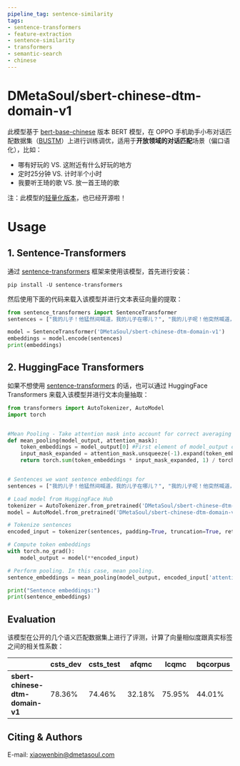 ```yaml
---
pipeline_tag: sentence-similarity
tags:
- sentence-transformers
- feature-extraction
- sentence-similarity
- transformers
- semantic-search
- chinese
---
```


# DMetaSoul/sbert-chinese-dtm-domain-v1

此模型基于 [bert-base-chinese](https://huggingface.co/bert-base-chinese) 版本 BERT 模型，在 OPPO 手机助手小布对话匹配数据集（[BUSTM](https://github.com/xiaobu-coai/BUSTM)）上进行训练调优，适用于**开放领域的对话匹配**场景（偏口语化），比如：

- 哪有好玩的 VS. 这附近有什么好玩的地方
- 定时25分钟 VS. 计时半个小时
- 我要听王琦的歌 VS. 放一首王琦的歌

注：此模型的[轻量化版本](https://huggingface.co/DMetaSoul/sbert-chinese-dtm-domain-v1-distill)，也已经开源啦！

# Usage

## 1. Sentence-Transformers

通过  [sentence-transformers](https://www.SBERT.net) 框架来使用该模型，首先进行安装：

```
pip install -U sentence-transformers
```

然后使用下面的代码来载入该模型并进行文本表征向量的提取：

```python
from sentence_transformers import SentenceTransformer
sentences = ["我的儿子！他猛然间喊道，我的儿子在哪儿？", "我的儿子呢！他突然喊道，我的儿子在哪里？"]

model = SentenceTransformer('DMetaSoul/sbert-chinese-dtm-domain-v1')
embeddings = model.encode(sentences)
print(embeddings)
```

## 2. HuggingFace Transformers

如果不想使用   [sentence-transformers](https://www.SBERT.net) 的话，也可以通过 HuggingFace Transformers 来载入该模型并进行文本向量抽取：

```python
from transformers import AutoTokenizer, AutoModel
import torch


#Mean Pooling - Take attention mask into account for correct averaging
def mean_pooling(model_output, attention_mask):
    token_embeddings = model_output[0] #First element of model_output contains all token embeddings
    input_mask_expanded = attention_mask.unsqueeze(-1).expand(token_embeddings.size()).float()
    return torch.sum(token_embeddings * input_mask_expanded, 1) / torch.clamp(input_mask_expanded.sum(1), min=1e-9)


# Sentences we want sentence embeddings for
sentences = ["我的儿子！他猛然间喊道，我的儿子在哪儿？", "我的儿子呢！他突然喊道，我的儿子在哪里？"]

# Load model from HuggingFace Hub
tokenizer = AutoTokenizer.from_pretrained('DMetaSoul/sbert-chinese-dtm-domain-v1')
model = AutoModel.from_pretrained('DMetaSoul/sbert-chinese-dtm-domain-v1')

# Tokenize sentences
encoded_input = tokenizer(sentences, padding=True, truncation=True, return_tensors='pt')

# Compute token embeddings
with torch.no_grad():
    model_output = model(**encoded_input)

# Perform pooling. In this case, mean pooling.
sentence_embeddings = mean_pooling(model_output, encoded_input['attention_mask'])

print("Sentence embeddings:")
print(sentence_embeddings)
```

## Evaluation

该模型在公开的几个语义匹配数据集上进行了评测，计算了向量相似度跟真实标签之间的相关性系数：

|                                 | **csts_dev** | **csts_test** | **afqmc** | **lcqmc** | **bqcorpus** | **pawsx** | **xiaobu** |
| ------------------------------- | ------------ | ------------- | --------- | --------- | ------------ | --------- | ---------- |
| **sbert-chinese-dtm-domain-v1** | 78.36%       | 74.46%        | 32.18%    | 75.95%    | 44.01%       | 14.50%    | 66.85%     |

## Citing & Authors

E-mail: xiaowenbin@dmetasoul.com